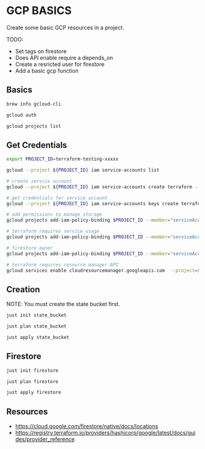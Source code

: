 # GCP BASICS

Create some basic GCP resources in a project.  

TODO:

* Set tags on firestore
* Does API enable require a depends_on
* Create a resricted user for firestore
* Add a basic gcp function

## Basics

```sh
brew info gcloud-cli

gcloud auth

gcloud projects list
```

## Get Credentials

```sh
export PROJECT_ID=terraform-testing-xxxxx

gcloud --project ${PROJECT_ID} iam service-accounts list

# create servcie account
gcloud --project ${PROJECT_ID} iam service-accounts create terraform --description="Terraform admin" --display-name="Terraform Admin"

# get credentials for service account
gcloud --project ${PROJECT_ID} iam service-accounts keys create terraform-sa.json --iam-account=terraform@${PROJECT_ID}.iam.gserviceaccount.com

# add permissions to manage storage
gcloud projects add-iam-policy-binding $PROJECT_ID --member="serviceAccount:terraform@${PROJECT_ID}.iam.gserviceaccount.com" --role="roles/storage.admin"

# terraform requires service usage
gcloud projects add-iam-policy-binding $PROJECT_ID --member="serviceAccount:terraform@${PROJECT_ID}.iam.gserviceaccount.com" --role="roles/serviceusage.serviceUsageAdmin"

# firestore owner
gcloud projects add-iam-policy-binding $PROJECT_ID --member="serviceAccount:terraform@${PROJECT_ID}.iam.gserviceaccount.com" --role="roles/datastore.owner"

# terraform requires resource manager API
gcloud services enable cloudresourcemanager.googleapis.com  --project=${PROJECT_ID}
```

## Creation

NOTE: You must create the state bucket first.  

```sh
just init state_bucket  

just plan state_bucket

just apply state_bucket
```

## Firestore

```sh
just init firestore  

just plan firestore

just apply firestore
```

## Resources

* https://cloud.google.com/firestore/native/docs/locations
* https://registry.terraform.io/providers/hashicorp/google/latest/docs/guides/provider_reference
